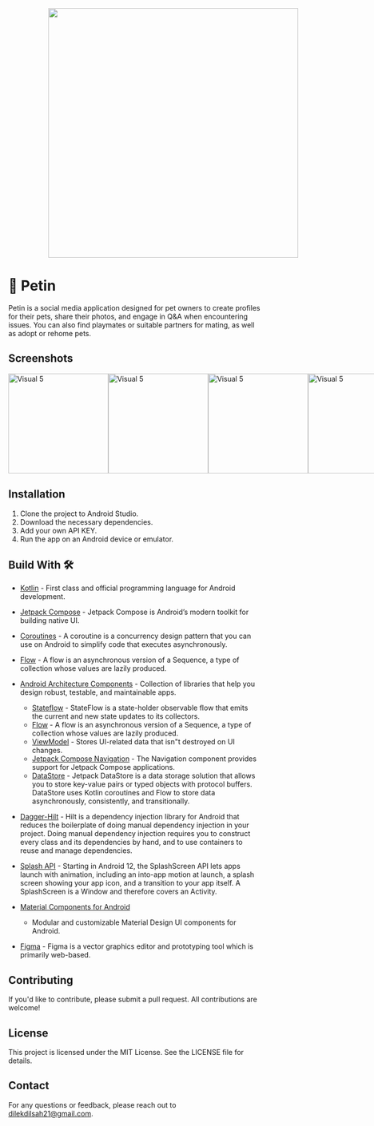<img src="https://github.com/dilekdilsahozkan/PETIN/assets/77121799/4a177e30-785a-4e67-8635-8e87069282e7.png" width="500" height="500" hspace="80">

# 🐶 Petin
Petin is a social media application designed for pet owners to create profiles for their pets, share their photos, and engage in Q&A when encountering issues. You can also find playmates or suitable partners for mating, as well as adopt or rehome pets.

## Screenshots

<div style="display: flex; justify-content: space-between;">

  <img src="https://github.com/dilekdilsahozkan/PETIN/assets/77121799/7741f85c-9db5-48c2-839c-3498c8692038" alt="Visual 5" width="200">
  <img src="https://github.com/dilekdilsahozkan/PETIN/assets/77121799/57332694-b849-4025-824e-0b6e924a1ed9" alt="Visual 5" width="200">
  <img src="https://github.com/dilekdilsahozkan/PETIN/assets/77121799/0037e58e-2efe-4867-837d-d8d8d8b87e63" alt="Visual 5" width="200"><br><br>
  <img src="https://github.com/dilekdilsahozkan/PETIN/assets/77121799/3f9375ae-db8b-48e7-a70c-49a9f9d55274" alt="Visual 5" width="200">
  <img src="https://github.com/dilekdilsahozkan/PETIN/assets/77121799/2f6005e3-ebe9-46ce-96ce-17ce2042265b" alt="Visual 5" width="200">

</div>

## Installation

1. Clone the project to Android Studio.
2. Download the necessary dependencies.
3. Add your own API KEY.
4. Run the app on an Android device or emulator.


## Build With 🛠

- [Kotlin](https://kotlinlang.org/) - First class and official programming language for Android
  development.
- [Jetpack Compose](https://developer.android.com/jetpack/compose) - Jetpack Compose is Android’s
  modern toolkit for building native UI.
- [Coroutines](https://kotlinlang.org/docs/reference/coroutines-overview.html) - A coroutine is a
  concurrency design pattern that you can use on Android to simplify code that executes
  asynchronously.
- [Flow](https://kotlinlang.org/docs/reference/coroutines/flow.html) - A flow is an asynchronous
  version of a Sequence, a type of collection whose values are lazily produced.
- [Android Architecture Components](https://developer.android.com/topic/libraries/architecture) -
  Collection of libraries that help you design robust, testable, and maintainable apps.
  - [Stateflow](https://developer.android.com/kotlin/flow/stateflow-and-sharedflow) - StateFlow is a
    state-holder observable flow that emits the current and new state updates to its collectors.
  - [Flow](https://kotlinlang.org/docs/reference/coroutines/flow.html) - A flow is an asynchronous
    version of a Sequence, a type of collection whose values are lazily produced.
  - [ViewModel](https://developer.android.com/topic/libraries/architecture/viewmodel) - Stores
    UI-related data that isn"t destroyed on UI changes.
  - [Jetpack Compose Navigation](https://developer.android.com/jetpack/compose/navigation) - The
    Navigation component provides support for Jetpack Compose applications.
  - [DataStore](https://developer.android.com/topic/libraries/architecture/datastore) - Jetpack
    DataStore is a data storage solution that allows you to store key-value pairs or typed objects
    with protocol buffers. DataStore uses Kotlin coroutines and Flow to store data asynchronously,
    consistently, and transitionally.
- [Dagger-Hilt](https://developer.android.com/training/dependency-injection/hilt-android) - Hilt is a dependency injection library for Android that reduces the     boilerplate of doing manual dependency injection in your project. Doing manual dependency injection requires you to construct every class and its                 dependencies by hand, and to use containers to reuse and manage dependencies.
  
- [Splash API](https://developer.android.com/develop/ui/views/launch/splash-screen) - Starting in Android 12, the SplashScreen API lets apps launch with animation, including an into-app motion at launch, a splash screen showing your app icon, and a transition to your app itself. A SplashScreen is a Window and therefore covers an Activity.
- [Material Components for Android](https://github.com/material-components/material-components-android)
  - Modular and customizable Material Design UI components for Android.
- [Figma](https://figma.com/) - Figma is a vector graphics editor and prototyping tool which is
  primarily web-based.

## Contributing

If you'd like to contribute, please submit a pull request. All contributions are welcome!

## License

This project is licensed under the MIT License. See the LICENSE file for details.

## Contact

For any questions or feedback, please reach out to dilekdilsah21@gmail.com.
